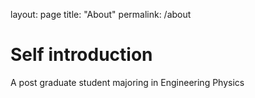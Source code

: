 layout: page
title: "About"
permalink: /about

# Self introduction
A post graduate student majoring in Engineering Physics

